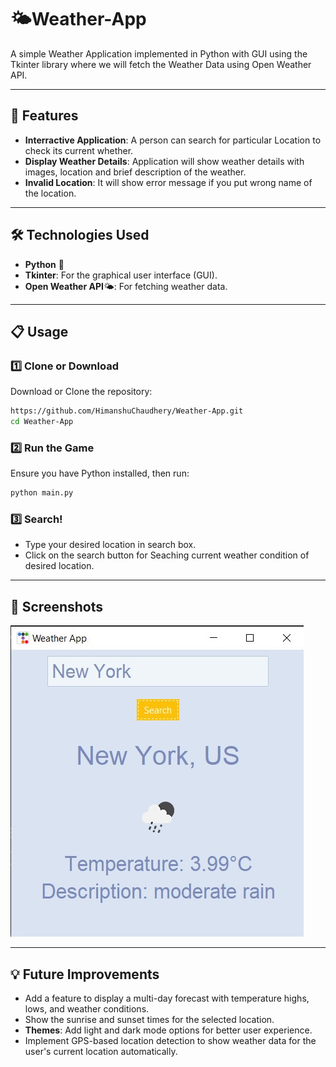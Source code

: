# 🌤️Weather-App

A simple Weather Application implemented in Python with GUI using the Tkinter library where we will fetch the Weather Data using Open Weather API.

---

## 📸 Features
- **Interractive Application**: A person can search for particular Location to check its current whether.
- **Display Weather Details**: Application will show weather details with images, location and brief description of the weather.
- **Invalid Location**: It will show error message if you put wrong name of the location.  
  
---

## 🛠️ Technologies Used

- **Python** 🐍
- **Tkinter**: For the graphical user interface (GUI).
- **Open Weather API**🌤️: For fetching weather data.

---

## 📋 Usage

### 1️⃣ Clone or Download
Download or Clone the repository:
```bash
https://github.com/HimanshuChaudhery/Weather-App.git
cd Weather-App
```

### 2️⃣ Run the Game
Ensure you have Python installed, then run:
```bash
python main.py
```

### 3️⃣ Search!
- Type your desired location in search box.
- Click on the search button for Seaching current weather condition of desired location.

---

## 📸 Screenshots
![weather-app](https://github.com/HimanshuChaudhery/Weather-App/blob/main/Weather-App.jpg)

---

## 💡 Future Improvements
- Add a feature to display a multi-day forecast with temperature highs, lows, and weather conditions.
- Show the sunrise and sunset times for the selected location.
- **Themes**: Add light and dark mode options for better user experience.
- Implement GPS-based location detection to show weather data for the user's current location automatically.


